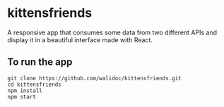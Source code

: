 # kittensfriends
A responsive app that consumes some data from two different APIs and display it in a beautiful interface made with React.

## To run the app

```
git clone https://github.com/walidoc/kittensfriends.git
cd kittensfriends
npm install
npm start
```

